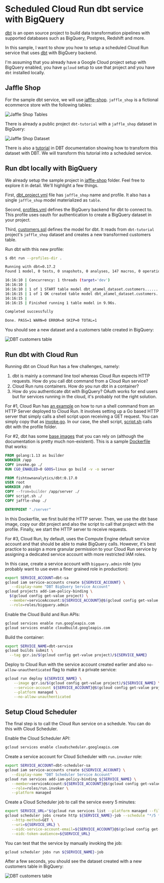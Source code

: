# Scheduled Cloud Run dbt service with BigQuery

[dbt](https://docs.getdbt.com/) is an open source project to build data
transformation pipelines with supported databases such as BigQuery, Postgres,
Redshift and more.

In this sample, I want to show you how to setup a scheduled Cloud Run service
that uses [dbt](https://docs.getdbt.com/) with BigQuery backend.

I'm assuming that you already have a Google Cloud project setup with BigQuery
enabled, you have `gcloud` setup to use that project and you have `dbt`
installed locally.

## Jaffle Shop

For the sample dbt service, we will use
[jaffle-shop](https://github.com/fishtown-analytics/jaffle_shop). `jaffle_shop`
is a fictional ecommerce store with the following tables:

![Jaffle Shop Tables](https://raw.githubusercontent.com/fishtown-analytics/jaffle_shop/main/etc/jaffle_shop_erd.png)

There is already a public project `dbt-tutorial` with a `jaffle_shop` dataset
in BigQuery:

![Jaffle Shop Dataset](./images/jaffleshop-dataset.png)

There is also a [tutorial](https://docs.getdbt.com/tutorial/setting-up) in DBT
documentation showing how to transform this dataset with DBT. We will transform
this tutorial into a scheduled service.

## Run dbt locally with BigQuery

We already setup the sample project in [jaffle-shop](../dbt/jaffle-shop)
folder. Feel free to explore it in detail. We'll highlight a few things.

First, [dbt_project.yml](../dbt/jaffle-shop/dbt_project.yml) file has `jaffle_shop` name and
profile. It also has a single `jaffle_shop` model materialized as `table`.

Second, [profiles.yml](../dbt/jaffle-shop/profiles.yml) defines the BigQuery backend for dbt
to connect to. This profile uses oauth for authentication to create a BigQuery
dataset in your project.

Third, [customers.sql](../dbt/jaffle-shop/models/customers.sql) defines the
model for dbt. It reads from `dbt-tutorial` project's `jaffle_shop` dataset and
creates a new transformed customers table.

Run dbt with this new profile:

```sh
$ dbt run --profiles-dir .

Running with dbt=0.17.2
Found 1 model, 0 tests, 0 snapshots, 0 analyses, 147 macros, 0 operations, 0 seed files, 0 sources

16:16:10 | Concurrency: 1 threads (target='dev')
16:16:10 |
16:16:10 | 1 of 1 START table model dbt_atamel_dataset.customers................ [RUN]
16:16:15 | 1 of 1 OK created table model dbt_atamel_dataset.customers........... [CREATE TABLE (100) in 4.84s]
16:16:15 |
16:16:15 | Finished running 1 table model in 9.96s.

Completed successfully

Done. PASS=1 WARN=0 ERROR=0 SKIP=0 TOTAL=1
```

You should see a new dataset and a customers table created in BigQuery:

![DBT customers table](./images/dbt-customers-table.png)

## Run dbt with Cloud Run

Running dbt on Cloud Run has a few challenges, namely:

1. dbt is mainly a command line tool whereas Cloud Run expects HTTP requests.
   How do you call dbt command from a Cloud Run service?
2. Cloud Run runs containers. How do you run dbt in a container?
3. How do you authenticate dbt with BigQuery? OAuth works for end users but for
   services running in the cloud, it's probably not the right solution.

For #1, Cloud Run has [an
example](https://cloud.google.com/run/docs/quickstarts/build-and-deploy#shell)
on how to run a shell command from an HTTP Server deployed to Cloud Run. It involves
setting up a Go based HTTP server that simply calls a shell script upon receiving a GET
request. You can simply copy that as [invoke.go](../dbt/invoke.go). In our case, the
shell script, [script.sh](../dbt/script.sh) calls dbt with the profile folder.

For #2, dbt has some [base
images](https://hub.docker.com/r/fishtownanalytics/dbt/tags) that you can rely
on (although the documentation is pretty much non-existent). This is a sample
[Dockerfile](../dbt/Dockerfile) that works:

```dockerfile
FROM golang:1.13 as builder
WORKDIR /app
COPY invoke.go ./
RUN CGO_ENABLED=0 GOOS=linux go build -v -o server

FROM fishtownanalytics/dbt:0.17.0
USER root
WORKDIR /dbt
COPY --from=builder /app/server ./
COPY script.sh ./
COPY jaffle-shop ./

ENTRYPOINT "./server"
```

In this Dockerfile, we first build the HTTP server. Then, we use the dbt base
image, copy our dbt project and also the script to call that project with the
profile. Finally, we start the HTTP server to receive requests.

For #3, Cloud Run, by default, uses the Compute Engine default service account
and that should be able to make BigQuery calls. However, it's best practice to assign a
more granular permission to your Cloud Run service by assigning a
dedicated service account with more restricted IAM roles.

In this case, create a service account with `bigquery.admin` role (you probably
want to use even a finer grained role in production):

```sh
export SERVICE_ACCOUNT=dbt-sa
gcloud iam service-accounts create ${SERVICE_ACCOUNT} \
   --display-name "DBT BigQuery Service Account"
gcloud projects add-iam-policy-binding \
  $(gcloud config get-value project) \
  --member=serviceAccount:${SERVICE_ACCOUNT}@$(gcloud config get-value project).iam.gserviceaccount.com \
  --role=roles/bigquery.admin
```

Enable the Cloud Build and Run APIs:

```sh
gcloud services enable run.googleapis.com
gcloud services enable cloudbuild.googleapis.com
```

Build the container:

```sh
export SERVICE_NAME=dbt-service
gcloud builds submit \
  --tag gcr.io/$(gcloud config get-value project)/${SERVICE_NAME}
```

Deploy to Cloud Run with the service account created earlier and also
`no-allow-unauthenticated` flag to make it a private service:

```sh
gcloud run deploy ${SERVICE_NAME} \
    --image gcr.io/$(gcloud config get-value project)/${SERVICE_NAME} \
    --service-account ${SERVICE_ACCOUNT}@$(gcloud config get-value project).iam.gserviceaccount.com \
    --platform managed \
    --no-allow-unauthenticated
```

## Setup Cloud Scheduler

The final step is to call the Cloud Run service on a schedule. You can do this
with Cloud Scheduler.

Enable the Cloud Scheduler API:

```sh
gcloud services enable cloudscheduler.googleapis.com
```

Create a service account for Cloud Scheduler with `run.invoker` role:

```sh
export SERVICE_ACCOUNT=dbt-scheduler-sa
gcloud iam service-accounts create ${SERVICE_ACCOUNT} \
   --display-name "DBT Scheduler Service Account"
gcloud run services add-iam-policy-binding ${SERVICE_NAME} \
   --member=serviceAccount:${SERVICE_ACCOUNT}@$(gcloud config get-value project).iam.gserviceaccount.com \
   --role=roles/run.invoker \
   --platform managed
```

Create a Cloud Scheduler job to call the service every 5 minutes:

```sh
export SERVICE_URL="$(gcloud run services list --platform managed --filter=${SERVICE_NAME} --format='value(URL)')"
gcloud scheduler jobs create http ${SERVICE_NAME}-job --schedule "*/5 * * * *" \
   --http-method=GET \
   --uri=${SERVICE_URL} \
   --oidc-service-account-email=${SERVICE_ACCOUNT}@$(gcloud config get-value project).iam.gserviceaccount.com \
   --oidc-token-audience=${SERVICE_URL}
```

You can test that the service by manually invoking the job:

```sh
gcloud scheduler jobs run ${SERVICE_NAME}-job
```

After a few seconds, you should see the dataset created with a new
customers table in BigQuery:

![DBT customers table](./images/dbt-customers-table2.png)

